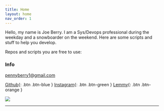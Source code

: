 ```yaml
---
title: Home
layout: home
nav_order: 1
---
```


Hello, my name is Joe Berry. I am a Sys/Devops professional during the weekday and a snowboarder on the weekend. Here are some scripts and stuff to help you develop.

Repos and scripts you are free to use:

### Info
pennyberry1@gmail.com

[Github](https://github.com/pennyberry){: .btn .btn-blue }
[Instagram](https://www.instagram.com/tallkidssuck/){: .btn .btn-green }
[Lemmy](https://social.joeberry.org){: .btn .btn-orange }

![][pic1]

----

[Configuring Your Local Machine]: https://github.com/pennyberry/Public/tree/main/local_machine_config_scripts
[Azure CLI Scripts]: https://github.com/pennyberry/Public/tree/main/azure_cli
[pennyberry1@gmail.com]: pennyberry1@gmail.com
[Instagram]: https://www.instagram.com/tallkidssuck/
[Github]: https://github.com/pennyberry
[pic1]: ../../../000198470031.jpg